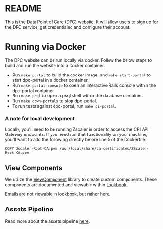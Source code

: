 # README

This is the Data Point of Care (DPC) website. It will allow users to sign up for the DPC service, get credentialed and configure their account.

# Running via Docker

The DPC website can be run locally via docker. Follow the below steps to build and run the website into a Docker container.

-   Run `make portal` to build the docker image, and `make start-portal` to start dpc-portal in a docker container.
-   Run `make portal-console` to open an interactive Rails console within the dpc-portal container.
-   Run `make psql` to open a psql shell within the database container.
-   Run `make down-portals` to stop dpc-portal.
-   To run tests against dpc-portal, run `make ci-portal`.

### A note for local development

Locally, you'll need to be running Zscaler in order to access the CPI API Gateway endpoints. If you need run that functionality on your machine, you'll want to add the following directly before line 5 of the Dockerfile:

`COPY Zscaler-Root-CA.pem /usr/local/share/ca-certificates/ZScaler-Root-CA.pem`

## View Components

We utilize the [ViewComponent](https://viewcomponent.org/) library to create custom components. These components are documented and viewable within [Lookbook](http://localhost:3100/portal/lookbook).

Emails are not viewable in lookbook, but rather [here](http://localhost:3100/portal/rails/mailers/).

## Assets Pipeline

Read more about the assets pipeline [here](/docs/portal/assets-pipeline.md).
